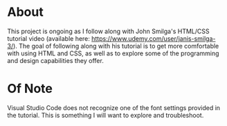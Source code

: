 # About

This project is ongoing as I follow along with John Smilga's HTML/CSS tutorial video (available here: https://www.udemy.com/user/janis-smilga-3/). The goal of following along with his tutorial is to get more comfortable with using HTML and CSS, as well as to explore some of the programming and design capabilities they offer.


# Of Note
Visual Studio Code does not recognize one of the font settings provided in the tutorial. This is something I will want to explore and troubleshoot.
